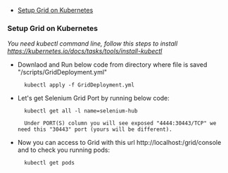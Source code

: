 
* [Setup Grid on Kubernetes](#Setup-Grid-on-Kubernetes)



### Setup Grid on Kubernetes

*You need kubectl command line, follow this steps to install https://kubernetes.io/docs/tasks/tools/install-kubectl*


* Downlaod and Run below code from directory where file is saved "/scripts/GridDeployment.yml"

        kubectl apply -f GridDeployment.yml 

* Let's get Selenium Grid Port by running below code:

        kubectl get all -l name=selenium-hub 

        Under PORT(S) column you will see exposed "4444:30443/TCP" we need this "30443" port (yours will be different).

* Now you can access to Grid with this url http://localhost:<yourPort>/grid/console 
and to check you running pods:

        kubectl get pods